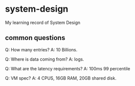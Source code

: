 # system-design

My learning record of System Design

## common questions

Q: How many entries?
A: 10 Billions.

Q: Where is data coming from?
A: logs.

Q: What are the latency requirements?
A: 100ms 99 percentile

Q: VM spec?
A: 4 CPUS, 16GB RAM, 20GB shared disk.
